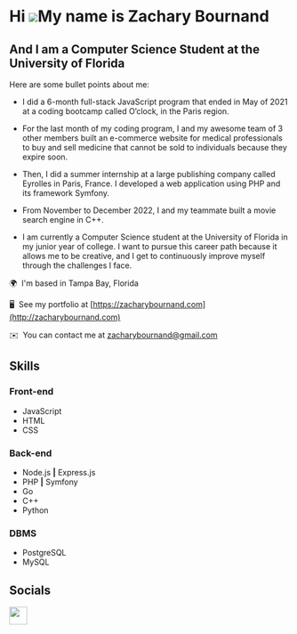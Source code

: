 Hi ![](https://user-images.githubusercontent.com/18350557/176309783-0785949b-9127-417c-8b55-ab5a4333674e.gif)My name is Zachary Bournand
========================================================================================================================================

And I am a Computer Science Student at the University of Florida
----------------------------------------------------------------

Here are some bullet points about me:
* I did a 6-month full-stack JavaScript program that ended in May of 2021 at a coding bootcamp called O’clock, in the Paris region.

* For the last month of my coding program, I and my awesome team of 3 other members built an e-commerce website for medical professionals to buy and sell medicine that cannot be sold to individuals because they expire soon.

* Then, I did a summer internship at a large publishing company called Eyrolles in Paris, France. I developed a web application using PHP and its framework Symfony.

* From November to December 2022, I and my teammate built a movie search engine in C++. 

* I am currently a Computer Science student at the University of Florida in my junior year of college. I want to pursue this career path because it allows me to be creative, and I get to continuously improve myself through the challenges I face.


🌍  I'm based in Tampa Bay, Florida

🖥️  See my portfolio at [https://zacharybournand.com](http://zacharybournand.com)

✉️  You can contact me at [zacharybournand@gmail.com](mailto:zacharybournand@gmail.com)


## Skills
### Front-end
- JavaScript 
- HTML  
- CSS

### Back-end
- Node.js **|** Express.js   
- PHP **|** Symfony    
- Go    
- C++    
- Python

### DBMS
- PostgreSQL    
- MySQL


## Socials
<a href="https://www.linkedin.com/in/zachary-bournand-6908a5168" target="_blank" rel="noreferrer"><img src="https://raw.githubusercontent.com/danielcranney/readme-generator/main/public/icons/socials/linkedin.svg" width="32" height="32" /></a></p>

